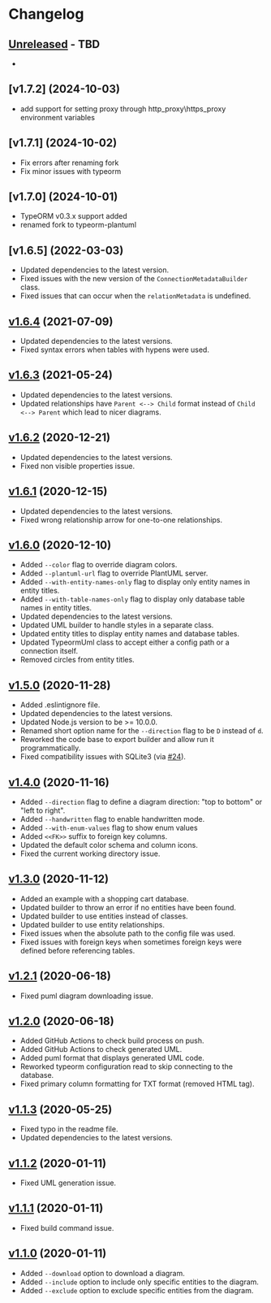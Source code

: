 # Changelog

## [Unreleased] - TBD

-
## [v1.7.2] (2024-10-03)

- add support for setting proxy through http_proxy\https_proxy environment variables

## [v1.7.1] (2024-10-02)

- Fix errors after renaming fork
- Fix minor issues with typeorm

## [v1.7.0] (2024-10-01)

- TypeORM v0.3.x support added
- renamed fork to typeorm-plantuml

## [v1.6.5] (2022-03-03)

- Updated dependencies to the latest version.
- Fixed issues with the new version of the `ConnectionMetadataBuilder` class.
- Fixed issues that can occur when the `relationMetadata` is undefined.

## [v1.6.4] (2021-07-09)

- Updated dependencies to the latest versions.
- Fixed syntax errors when tables with hypens were used.

## [v1.6.3] (2021-05-24)

- Updated dependencies to the latest versions.
- Updated relationships have `Parent <--> Child` format instead of `Child <--> Parent` which lead to nicer diagrams.

## [v1.6.2] (2020-12-21)

- Updated dependencies to the latest versions.
- Fixed non visible properties issue.

## [v1.6.1] (2020-12-15)

- Updated dependencies to the latest versions.
- Fixed wrong relationship arrow for one-to-one relationships.

## [v1.6.0] (2020-12-10)

- Added `--color` flag to override diagram colors.
- Added `--plantuml-url` flag to override PlantUML server.
- Added `--with-entity-names-only` flag to display only entity names in entity titles.
- Added `--with-table-names-only` flag to display only database table names in entity titles.
- Updated dependencies to the latest versions.
- Updated UML builder to handle styles in a separate class.
- Updated entity titles to display entity names and database tables.
- Updated TypeormUml class to accept either a config path or a connection itself.
- Removed circles from entity titles.

## [v1.5.0] (2020-11-28)

- Added .eslintignore file.
- Updated dependencies to the latest versions.
- Updated Node.js version to be >= 10.0.0.
- Renamed short option name for the `--direction` flag to be `D` instead of `d`.
- Reworked the code base to export builder and allow run it programmatically.
- Fixed compatibility issues with SQLite3 (via [#24](https://github.com/eugene-manuilov/typeorm-uml/pull/24)).

## [v1.4.0] (2020-11-16)
- Added `--direction` flag to define a diagram direction: "top to bottom" or "left to right".
- Added `--handwritten` flag to enable handwritten mode.
- Added `--with-enum-values` flag to show enum values
- Added `<<FK>>` suffix to foreign key columns.
- Updated the default color schema and column icons.
- Fixed the current working directory issue.

## [v1.3.0] (2020-11-12)
- Added an example with a shopping cart database.
- Updated builder to throw an error if no entities have been found.
- Updated builder to use entities instead of classes.
- Updated builder to use entity relationships.
- Fixed issues when the absolute path to the config file was used.
- Fixed issues with foreign keys when sometimes foreign keys were defined before referencing tables.

## [v1.2.1] (2020-06-18)
- Fixed puml diagram downloading issue.

## [v1.2.0] (2020-06-18)
- Added GitHub Actions to check build process on push.
- Added GitHub Actions to check generated UML.
- Added puml format that displays generated UML code.
- Reworked typeorm configuration read to skip connecting to the database.
- Fixed primary column formatting for TXT format (removed HTML tag).

## [v1.1.3] (2020-05-25)
- Fixed typo in the readme file.
- Updated dependencies to the latest versions.

## [v1.1.2] (2020-01-11)
- Fixed UML generation issue.

## [v1.1.1] (2020-01-11)

- Fixed build command issue.

## [v1.1.0] (2020-01-11)

- Added `--download` option to download a diagram.
- Added `--include` option to include only specific entities to the diagram.
- Added `--exclude` option to exclude specific entities from the diagram.

[Unreleased]: https://github.com/eugene-manuilov/typeorm-uml/compare/v1.6.4...master
[v1.6.4]: https://github.com/eugene-manuilov/typeorm-uml/compare/v1.6.3...v1.6.4
[v1.6.3]: https://github.com/eugene-manuilov/typeorm-uml/compare/v1.6.2...v1.6.3
[v1.6.2]: https://github.com/eugene-manuilov/typeorm-uml/compare/v1.6.1...v1.6.2
[v1.6.1]: https://github.com/eugene-manuilov/typeorm-uml/compare/v1.6.0...v1.6.1
[v1.6.0]: https://github.com/eugene-manuilov/typeorm-uml/compare/v1.5.0...v1.6.0
[v1.5.0]: https://github.com/eugene-manuilov/typeorm-uml/compare/v1.4.0...v1.5.0
[v1.4.0]: https://github.com/eugene-manuilov/typeorm-uml/compare/v1.3.0...v1.4.0
[v1.3.0]: https://github.com/eugene-manuilov/typeorm-uml/compare/v1.2.1...v1.3.0
[v1.2.1]: https://github.com/eugene-manuilov/typeorm-uml/compare/v1.2.0...v1.2.1
[v1.2.0]: https://github.com/eugene-manuilov/typeorm-uml/compare/v1.1.3...v1.2.0
[v1.1.3]: https://github.com/eugene-manuilov/typeorm-uml/compare/v1.1.2...v1.1.3
[v1.1.2]: https://github.com/eugene-manuilov/typeorm-uml/compare/v1.1.1...v1.1.2
[v1.1.1]: https://github.com/eugene-manuilov/typeorm-uml/compare/v1.1.0...v1.1.1
[v1.1.0]: https://github.com/eugene-manuilov/typeorm-uml/releases/tag/v1.1.0
